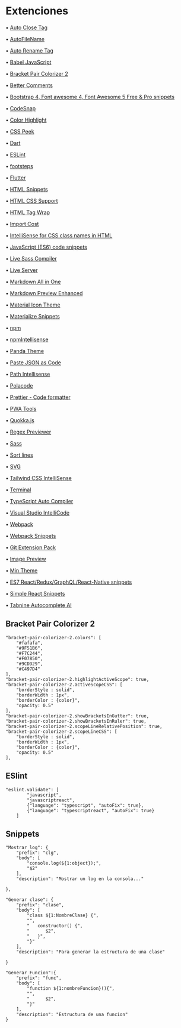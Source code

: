 # Extenciones

• [Auto Close Tag](https://marketplace.visualstudio.com/items?itemName=formulahendry.auto-close-tag)

• [AutoFileName](https://marketplace.visualstudio.com/items?itemName=JerryHong.autofilename)

• [Auto Rename Tag](https://marketplace.visualstudio.com/items?itemName=formulahendry.auto-rename-tag)

• [Babel JavaScript](https://marketplace.visualstudio.com/items?itemName=mgmcdermott.vscode-language-babel)

• [Bracket Pair Colorizer 2](https://marketplace.visualstudio.com/items?itemName=CoenraadS.bracket-pair-colorizer-2)

• [Better Comments](https://marketplace.visualstudio.com/items?itemName=aaron-bond.better-comments)

• [Bootstrap 4, Font awesome 4, Font Awesome 5 Free & Pro snippets](https://marketplace.visualstudio.com/items?itemName=thekalinga.bootstrap4-vscode)

• [CodeSnap](https://marketplace.visualstudio.com/items?itemName=adpyke.codesnap)

• [Color Highlight](https://marketplace.visualstudio.com/items?itemName=naumovs.color-highlight)

• [CSS Peek](https://marketplace.visualstudio.com/items?itemName=pranaygp.vscode-css-peek)

• [Dart](https://marketplace.visualstudio.com/items?itemName=Dart-Code.dart-code)

• [ESLint](https://marketplace.visualstudio.com/items?itemName=dbaeumer.vscode-eslint)

• [footsteps](https://marketplace.visualstudio.com/items?itemName=Wattenberger.footsteps)

• [Flutter](https://marketplace.visualstudio.com/items?itemName=Dart-Code.flutter)

• [HTML Snippets](https://marketplace.visualstudio.com/items?itemName=abusaidm.html-snippets)

• [HTML CSS Support](https://marketplace.visualstudio.com/items?itemName=ecmel.vscode-html-css)

• [HTML Tag Wrap](https://marketplace.visualstudio.com/items?itemName=bradgashler.htmltagwrap)

• [Import Cost](https://marketplace.visualstudio.com/items?itemName=wix.vscode-import-cost)

• [IntelliSense for CSS class names in HTML](https://marketplace.visualstudio.com/items?itemName=Zignd.html-css-class-completion)

• [JavaScript (ES6) code snippets](https://marketplace.visualstudio.com/items?itemName=xabikos.JavaScriptSnippets)

• [Live Sass Compiler](https://marketplace.visualstudio.com/items?itemName=ritwickdey.live-sass)

• [Live Server](https://marketplace.visualstudio.com/items?itemName=ritwickdey.LiveServer)

• [Markdown All in One](https://marketplace.visualstudio.com/items?itemName=yzhang.markdown-all-in-one)

• [Markdown Preview Enhanced](https://marketplace.visualstudio.com/items?itemName=shd101wyy.markdown-preview-enhanced)

• [Material Icon Theme](https://marketplace.visualstudio.com/items?itemName=PKief.material-icon-theme)

• [Materialize Snippets](https://marketplace.visualstudio.com/items?itemName=leninp.materialize-snippets)

• [npm](https://marketplace.visualstudio.com/items?itemName=eg2.vscode-npm-script)

• [npmIntellisense](https://marketplace.visualstudio.com/items?itemName=christian-kohler.npm-intellisense)

• [Panda Theme](https://marketplace.visualstudio.com/items?itemName=tinkertrain.theme-panda)

• [Paste JSON as Code](https://marketplace.visualstudio.com/items?itemName=quicktype.quicktype)

• [Path Intellisense](https://marketplace.visualstudio.com/items?itemName=christian-kohler.path-intellisense)

• [Polacode](https://marketplace.visualstudio.com/items?itemName=jeff-hykin.polacode-2019)

• [Prettier - Code formatter](https://marketplace.visualstudio.com/items?itemName=esbenp.prettier-vscode)

• [PWA Tools](https://marketplace.visualstudio.com/items?itemName=johnpapa.pwa-tools)

• [Quokka.js](https://marketplace.visualstudio.com/items?itemName=WallabyJs.quokka-vscode)

• [Regex Previewer](https://marketplace.visualstudio.com/items?itemName=chrmarti.regex)

• [Sass](https://marketplace.visualstudio.com/items?itemName=Syler.sass-indented)

• [Sort lines](https://marketplace.visualstudio.com/items?itemName=Tyriar.sort-lines)

• [SVG](https://marketplace.visualstudio.com/items?itemName=jock.svg)

• [Tailwind CSS IntelliSense](https://marketplace.visualstudio.com/items?itemName=bradlc.vscode-tailwindcss)

• [Terminal](https://marketplace.visualstudio.com/items?itemName=formulahendry.terminal)

• [TypeScript Auto Compiler](https://marketplace.visualstudio.com/items?itemName=morissonmaciel.typescript-auto-compiler)

• [Visual Studio IntelliCode](https://marketplace.visualstudio.com/items?itemName=VisualStudioExptTeam.vscodeintellicode)

• [Webpack](https://marketplace.visualstudio.com/items?itemName=jeremyrajan.webpack)

• [Webpack Snippets](https://marketplace.visualstudio.com/items?itemName=gogocrow.webpack-snippets)

• [Git Extension Pack](https://marketplace.visualstudio.com/items?itemName=donjayamanne.git-extension-pack)

• [Image Preview](https://marketplace.visualstudio.com/items?itemName=kisstkondoros.vscode-gutter-preview)

• [Min Theme](https://marketplace.visualstudio.com/items?itemName=miguelsolorio.min-theme)

• [ES7 React/Redux/GraphQL/React-Native snippets](https://marketplace.visualstudio.com/items?itemName=dsznajder.es7-react-js-snippets)

• [Simple React Snippets](https://marketplace.visualstudio.com/items?itemName=burkeholland.simple-react-snippets)

• [Tabnine Autocomplete AI](https://marketplace.visualstudio.com/items?itemName=TabNine.tabnine-vscode)

## Bracket Pair Colorizer 2

```
"bracket-pair-colorizer-2.colors": [
    "#fafafa",
    "#9F51B6",
    "#F7C244",
    "#F07850",
    "#9CDD29",
    "#C497D4"
],
"bracket-pair-colorizer-2.highlightActiveScope": true,
"bracket-pair-colorizer-2.activeScopeCSS": [
	"borderStyle : solid",
	"borderWidth : 1px",
	"borderColor : {color}",
	"opacity: 0.5"
],
"bracket-pair-colorizer-2.showBracketsInGutter": true,
"bracket-pair-colorizer-2.showBracketsInRuler": true,
"bracket-pair-colorizer-2.scopeLineRelativePosition": true,
"bracket-pair-colorizer-2.scopeLineCSS": [
	"borderStyle : solid",
	"borderWidth : 1px",
	"borderColor : {color}",
	"opacity: 0.5"
],
```

## ESlint

```
"eslint.validate": [
        "javascript",
        "javascriptreact",
        {"language": "typescript", "autoFix": true},
        {"language": "typescriptreact", "autoFix": true}
    ]
```

## Snippets

```
"Mostrar log": {
	"prefix": "clg",
	"body": [
		"console.log(${1:object});",
		"$2"
	],
	"description": "Mostrar un log en la consola..."

},
```

```
"Generar clase": {
	"prefix": "clase",
	"body": [
		"class ${1:NombreClase} {",
		"",
		"   constructor() {",
		"      $2",
		"   }",
		"}"
	],
	"description": "Para generar la estructura de una clase"

}
```

```
"Generar Funcion":{
	"prefix": "func",
	"body": [
		"function ${1:nombreFuncion}(){",
		"",
		"      $2",
		"}"
	],
	"description": "Estructura de una funcion"
}
```
